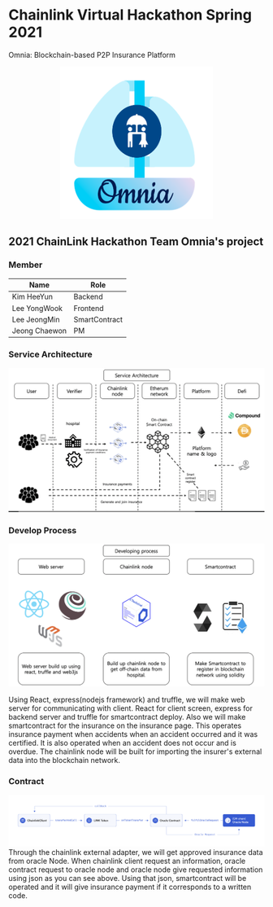 # Chainlink Virtual Hackathon Spring 2021
Omnia: Blockchain-based P2P Insurance Platform



<p align="center"><img src="./markdown_img/omnia_logo.png" height = "300px" width= "300px"></p>


## 2021 ChainLink Hackathon Team Omnia's project


<h3> Member </h3>

| Name   	| Role                         	|
|--------	|-------------------------------	|
| Kim HeeYun  	| Backend |
| Lee YongWook 	| Frontend |
| Lee JeongMin 	| SmartContract 	|
| Jeong Chaewon 	| PM  |


<h3> Service Architecture </h3>

<img src="./markdown_img/Service_Architecture.png">


<h3> Develop Process </h3>

<img src="./markdown_img/Develop_process.png">

Using React, express(nodejs framework) and truffle, we will make web server for communicating with client. React for client screen, express for backend server and truffle for smartcontract deploy. Also we will make smartcontract for the insurance on the insurance page. This operates insurance payment when accidents when an accident occurred and it was certified. It is also operated when an accident does not occur and is overdue. The chainlink node will be built for importing the insurer's external data into the blockchain network. 

<h3> Contract </h3>
<img src="./markdown_img/request_model.png">
Through the chainlink external adapter, we will get approved insurance data from oracle Node. When chainlink client request an information, oracle contract request to oracle node and oracle node give requested information using json as you can see above. Using that json, smartcontract will be operated and it will give insurance payment if it corresponds to a written code.

